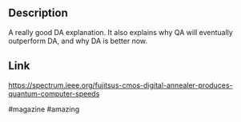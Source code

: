 ## Description
A really good DA explanation. It also explains why QA will eventually outperform DA, and why DA is better now.

## Link
https://spectrum.ieee.org/fujitsus-cmos-digital-annealer-produces-quantum-computer-speeds

#magazine #amazing